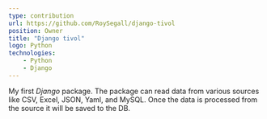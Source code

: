 ```yaml
---
type: contribution
url: https://github.com/RoySegall/django-tivol
position: Owner
title: "Django tivol"
logo: Python
technologies: 
    - Python
    - Django
---
```

My first *Django* package. The package can read data from various sources like CSV, Excel, JSON, Yaml, and MySQL. Once the 
data is processed from the source it will be saved to the DB.

